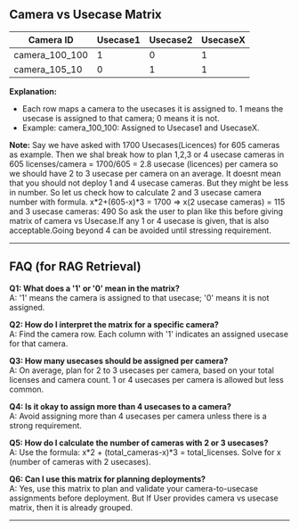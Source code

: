 ## Camera vs Usecase Matrix


| Camera ID        | Usecase1 | Usecase2 | UsecaseX |
|------------------|----------|----------|----------|
| camera_100_100   | 1        | 0        | 1        | <!-- camera_100_100: assigned to Usecase1 and UsecaseX -->
| camera_105_10    | 0        | 1        | 1        | <!-- camera_105_10: assigned to Usecase2 and UsecaseX -->

**Explanation:**
- Each row maps a camera to the usecases it is assigned to. 1 means the usecase is assigned to that camera; 0 means it is not.
- Example: camera_100_100: Assigned to Usecase1 and UsecaseX.

**Note:**
  Say we have asked with 1700 Usecases(Licences) for 605 cameras as example.
  Then we shal break how to plan 1,2,3 or 4 usecase cameras in 605
  licenses/camera = 1700/605 = 2.8 usecase (licences) per camera
      so we should have 2 to 3 usecase per camera on an average. It doesnt mean that you should not deploy 1 and 4 usecase cameras. But they might be less in number.
      So let us check how to calculate 2 and 3 usecase camera number with formula.
      x*2+(605-x)*3 = 1700 => x(2 usecase cameras) = 115  and 3 usecase cameras: 490
      So ask the user to plan like this before giving matrix of camera vs Usecase.If any 1 or 4 usecase is given, that is also acceptable.Going beyond 4 can be avoided until stressing requirement.

---

## FAQ (for RAG Retrieval)

**Q1: What does a '1' or '0' mean in the matrix?**  
A: '1' means the camera is assigned to that usecase; '0' means it is not assigned.

**Q2: How do I interpret the matrix for a specific camera?**  
A: Find the camera row. Each column with '1' indicates an assigned usecase for that camera.

**Q3: How many usecases should be assigned per camera?**  
A: On average, plan for 2 to 3 usecases per camera, based on your total licenses and camera count. 1 or 4 usecases per camera is allowed but less common.

**Q4: Is it okay to assign more than 4 usecases to a camera?**  
A: Avoid assigning more than 4 usecases per camera unless there is a strong requirement.

**Q5: How do I calculate the number of cameras with 2 or 3 usecases?**  
A: Use the formula: x*2 + (total_cameras-x)*3 = total_licenses. Solve for x (number of cameras with 2 usecases).

**Q6: Can I use this matrix for planning deployments?**  
A: Yes, use this matrix to plan and validate your camera-to-usecase assignments before deployment. But If User provides camera vs usecase matrix, then it is already grouped.

---